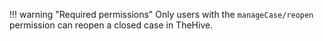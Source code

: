 !!! warning "Required permissions"
    Only users with the `manageCase/reopen` permission can reopen a closed case in TheHive.